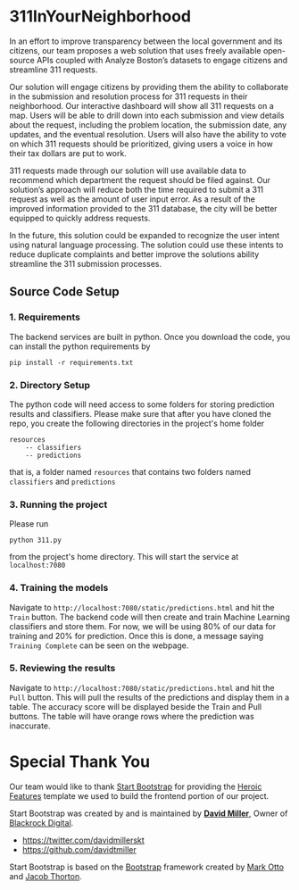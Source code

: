 # 311InYourNeighborhood
In an effort to improve transparency between the local government and its citizens, our team proposes a web solution that uses freely available open-source APIs coupled with Analyze Boston’s datasets to engage citizens and streamline 311 requests.

Our solution will engage citizens by providing them the ability to collaborate in the submission and resolution process for 311 requests in their neighborhood. Our interactive dashboard will show all 311 requests on a map. Users will be able to drill down into each submission and view details about the request, including the problem location, the submission date, any updates, and the eventual resolution. Users will also have the ability to vote on which 311 requests should be prioritized, giving users a voice in how their tax dollars are put to work.

311 requests made through our solution will use available data to recommend which department the request should be filed against. Our solution’s approach will reduce both the time required to submit a 311 request as well as the amount of user input error. As a result of the improved information provided to the 311 database, the city will be better equipped to quickly address requests.

In the future, this solution could be expanded to recognize the user intent using natural language processing. The solution could use these intents to reduce duplicate complaints and better improve the solutions ability streamline the 311 submission processes.

## Source Code Setup

### 1. Requirements
The backend services are built in python. Once you download the code, you can install the python requirements by

`pip install -r requirements.txt`

### 2. Directory Setup

The python code will need access to some folders for storing prediction results and classifiers. Please make sure that after you have cloned the repo, you create the following directories in the project's home folder

    resources
        -- classifiers 
        -- predictions

that is, a folder named `resources` that contains two folders named `classifiers` and `predictions`

### 3. Running the project

Please run

`python 311.py`

from the project's home directory. This will start the service at `localhost:7080`

### 4. Training the models

Navigate to `http://localhost:7080/static/predictions.html` and hit the `Train` button. The backend code will then create and train Machine Learning classifiers and store them. For now, we will be using 80% of our data for training and 20% for prediction. Once this is done, a message saying `Training Complete` can be seen on the webpage.

### 5. Reviewing the results

Navigate to `http://localhost:7080/static/predictions.html` and hit the `Pull` button. This will pull the results of the predictions and display them in a table. The accuracy score will be displayed beside the Train and Pull buttons. The table will have orange rows where the prediction was inaccurate.

# Special Thank You
Our team would like to thank [Start Bootstrap](http://startbootstrap.com/) for providing the [Heroic Features](http://startbootstrap.com/template-overviews/heroic-features/) template we used to build the frontend portion of our project.

Start Bootstrap was created by and is maintained by **[David Miller](http://davidmiller.io/)**, Owner of [Blackrock Digital](http://blackrockdigital.io/).

* https://twitter.com/davidmillerskt
* https://github.com/davidtmiller

Start Bootstrap is based on the [Bootstrap](http://getbootstrap.com/) framework created by [Mark Otto](https://twitter.com/mdo) and [Jacob Thorton](https://twitter.com/fat).
